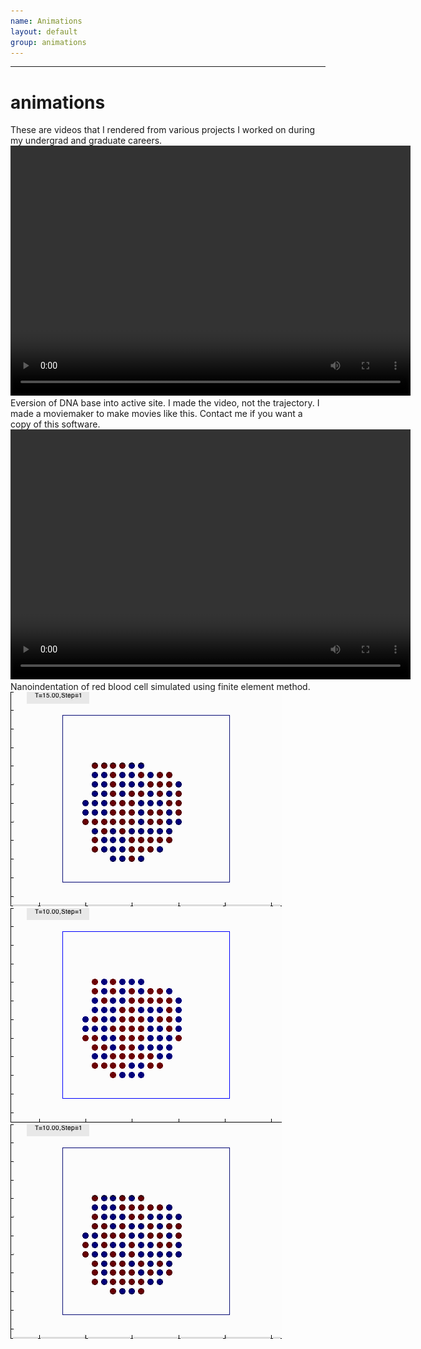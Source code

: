 ```yaml
---
name: Animations
layout: default
group: animations
---
```

---
<script src="http://api.html5media.info/1.1.8/html5media.min.js"></script>
<h1 class="page-header text-center"> animations </h1>
These are videos that I rendered from various projects I worked on during my undergrad and graduate careers.
<video src="eversion_03112010.mp4" width="640" height="400" controls preload></video>
<br>
Eversion of DNA base into active site. I made the video, not the trajectory. I made a moviemaker to make movies like this. Contact me if you want a copy of this software.
<br>
<video src="Indent_normal.mp4" width="640" height="400" controls preload></video>
<br>
Nanoindentation of red blood cell simulated using finite element method.
<img src="case1.gif" class="img-responsive center-block" alt="simulated annealing 1"/>
<img src="case2.gif" class="img-responsive center-block" alt="simulated annealing 2"/>
<img src="case3.gif" class="img-responsive center-block" alt="simulated annealing 3"/>


